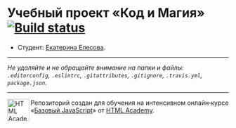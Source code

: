 # Учебный проект «Код и Магия» [![Build status][travis-image]][travis-url]

* Студент: [Екатерина Елесова](https://up.htmlacademy.ru/javascript/11/user/139515).

---

_Не удаляйте и не обращайте внимание на папки и файлы:_<br>
_`.editorconfig`, `.eslintrc`, `.gitattributes`, `.gitignore`, `.travis.yml`, `package.json`._

---

<a href="https://htmlacademy.ru/intensive/javascript"><img align="left" width="50" height="50" title="HTML Academy" src="https://up.htmlacademy.ru/static/img/intensive/javascript/logo-for-github.svg"></a>

Репозиторий создан для обучения на интенсивном онлайн‑курсе «[Базовый JavaScript](https://htmlacademy.ru/intensive/javascript)» от [HTML Academy](https://htmlacademy.ru).

[travis-image]: https://travis-ci.org/htmlacademy-javascript/139515-code-and-magick.svg?branch=master
[travis-url]: https://travis-ci.org/htmlacademy-javascript/139515-code-and-magick
